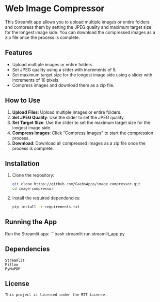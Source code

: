 # Web Image Compressor

This Streamlit app allows you to upload multiple images or entire folders and compress them by setting the JPEG quality and maximum target size for the longest image side. You can download the compressed images as a zip file once the process is complete.

## Features

- Upload multiple images or entire folders.
- Set JPEG quality using a slider with increments of 5.
- Set maximum target size for the longest image side using a slider with increments of 10 pixels.
- Compress images and download them as a zip file.

## How to Use

1. **Upload Files**: Upload multiple images or entire folders.
2. **Set JPEG Quality**: Use the slider to set the JPEG quality.
3. **Set Target Size**: Use the slider to set the maximum target size for the longest image side.
4. **Compress Images**: Click "Compress Images" to start the compression process.
5. **Download**: Download all compressed images as a zip file once the process is complete.

## Installation

1. Clone the repository:
   ```bash
   git clone https://github.com/GaebsApps/image_compressor.git
   cd image-compressor

2. Install the required dependencies:
    ```bash
    pip install -r requirements.txt

## Running the App

Run the Streamlit app:
    ```bash
    streamlit run streamlit_app.py

## Dependencies

    Streamlit
    Pillow
    PyMuPDF

## License

    This project is licensed under the MIT License.
